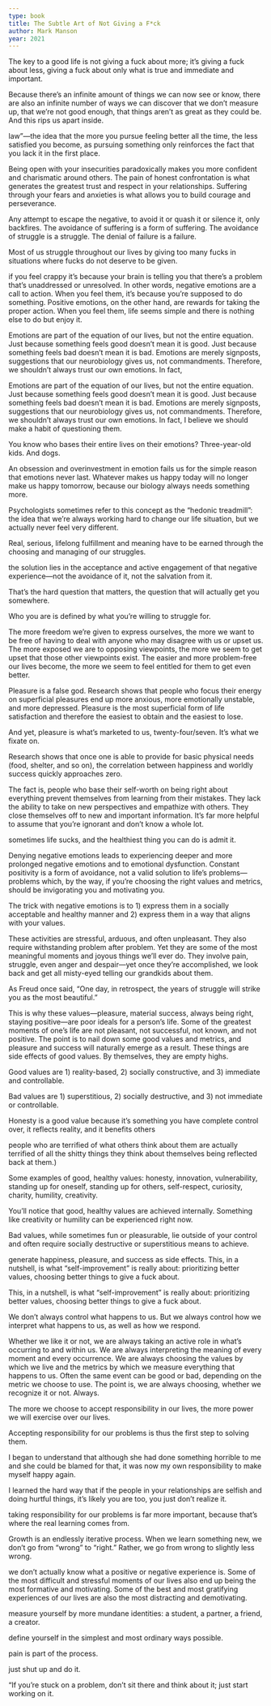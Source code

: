 ```yaml
---
type: book
title: The Subtle Art of Not Giving a F*ck
author: Mark Manson
year: 2021
---
```


The key to a good life is not giving a fuck about more; it’s giving a fuck about less, giving a fuck about only what is true and immediate and important.

Because there’s an infinite amount of things we can now see or know, there are also an infinite number of ways we can discover that we don’t measure up, that we’re not good enough, that things aren’t as great as they could be. And this rips us apart inside.

law”—the idea that the more you pursue feeling better all the time, the less satisfied you become, as pursuing something only reinforces the fact that you lack it in the first place.

Being open with your insecurities paradoxically makes you more confident and charismatic around others. The pain of honest confrontation is what generates the greatest trust and respect in your relationships. Suffering through your fears and anxieties is what allows you to build courage and perseverance.

Any attempt to escape the negative, to avoid it or quash it or silence it, only backfires. The avoidance of suffering is a form of suffering. The avoidance of struggle is a struggle. The denial of failure is a failure.

Most of us struggle throughout our lives by giving too many fucks in situations where fucks do not deserve to be given.

if you feel crappy it’s because your brain is telling you that there’s a problem that’s unaddressed or unresolved. In other words, negative emotions are a call to action. When you feel them, it’s because you’re supposed to do something. Positive emotions, on the other hand, are rewards for taking the proper action. When you feel them, life seems simple and there is nothing else to do but enjoy it.

Emotions are part of the equation of our lives, but not the entire equation. Just because something feels good doesn’t mean it is good. Just because something feels bad doesn’t mean it is bad. Emotions are merely signposts, suggestions that our neurobiology gives us, not commandments. Therefore, we shouldn’t always trust our own emotions. In fact,

Emotions are part of the equation of our lives, but not the entire equation. Just because something feels good doesn’t mean it is good. Just because something feels bad doesn’t mean it is bad. Emotions are merely signposts, suggestions that our neurobiology gives us, not commandments. Therefore, we shouldn’t always trust our own emotions. In fact, I believe we should make a habit of questioning them.

You know who bases their entire lives on their emotions? Three-year-old kids. And dogs.

An obsession and overinvestment in emotion fails us for the simple reason that emotions never last. Whatever makes us happy today will no longer make us happy tomorrow, because our biology always needs something more.

Psychologists sometimes refer to this concept as the “hedonic treadmill”: the idea that we’re always working hard to change our life situation, but we actually never feel very different.

Real, serious, lifelong fulfillment and meaning have to be earned through the choosing and managing of our struggles.

the solution lies in the acceptance and active engagement of that negative experience—not the avoidance of it, not the salvation from it.

That’s the hard question that matters, the question that will actually get you somewhere.

Who you are is defined by what you’re willing to struggle for.

The more freedom we’re given to express ourselves, the more we want to be free of having to deal with anyone who may disagree with us or upset us. The more exposed we are to opposing viewpoints, the more we seem to get upset that those other viewpoints exist. The easier and more problem-free our lives become, the more we seem to feel entitled for them to get even better.

Pleasure is a false god. Research shows that people who focus their energy on superficial pleasures end up more anxious, more emotionally unstable, and more depressed. Pleasure is the most superficial form of life satisfaction and therefore the easiest to obtain and the easiest to lose.

And yet, pleasure is what’s marketed to us, twenty-four/seven. It’s what we fixate on.

Research shows that once one is able to provide for basic physical needs (food, shelter, and so on), the correlation between happiness and worldly success quickly approaches zero.

The fact is, people who base their self-worth on being right about everything prevent themselves from learning from their mistakes. They lack the ability to take on new perspectives and empathize with others. They close themselves off to new and important information. It’s far more helpful to assume that you’re ignorant and don’t know a whole lot.

sometimes life sucks, and the healthiest thing you can do is admit it.

Denying negative emotions leads to experiencing deeper and more prolonged negative emotions and to emotional dysfunction. Constant positivity is a form of avoidance, not a valid solution to life’s problems—problems which, by the way, if you’re choosing the right values and metrics, should be invigorating you and motivating you.

The trick with negative emotions is to 1) express them in a socially acceptable and healthy manner and 2) express them in a way that aligns with your values.

These activities are stressful, arduous, and often unpleasant. They also require withstanding problem after problem. Yet they are some of the most meaningful moments and joyous things we’ll ever do. They involve pain, struggle, even anger and despair—yet once they’re accomplished, we look back and get all misty-eyed telling our grandkids about them.

As Freud once said, “One day, in retrospect, the years of struggle will strike you as the most beautiful.”

This is why these values—pleasure, material success, always being right, staying positive—are poor ideals for a person’s life. Some of the greatest moments of one’s life are not pleasant, not successful, not known, and not positive. The point is to nail down some good values and metrics, and pleasure and success will naturally emerge as a result. These things are side effects of good values. By themselves, they are empty highs.

Good values are 1) reality-based, 2) socially constructive, and 3) immediate and controllable.

Bad values are 1) superstitious, 2) socially destructive, and 3) not immediate or controllable.

Honesty is a good value because it’s something you have complete control over, it reflects reality, and it benefits others

people who are terrified of what others think about them are actually terrified of all the shitty things they think about themselves being reflected back at them.)

Some examples of good, healthy values: honesty, innovation, vulnerability, standing up for oneself, standing up for others, self-respect, curiosity, charity, humility, creativity.

You’ll notice that good, healthy values are achieved internally. Something like creativity or humility can be experienced right now.

Bad values, while sometimes fun or pleasurable, lie outside of your control and often require socially destructive or superstitious means to achieve.

generate happiness, pleasure, and success as side effects. This, in a nutshell, is what “self-improvement” is really about: prioritizing better values, choosing better things to give a fuck about.

This, in a nutshell, is what “self-improvement” is really about: prioritizing better values, choosing better things to give a fuck about.

We don’t always control what happens to us. But we always control how we interpret what happens to us, as well as how we respond.

Whether we like it or not, we are always taking an active role in what’s occurring to and within us. We are always interpreting the meaning of every moment and every occurrence. We are always choosing the values by which we live and the metrics by which we measure everything that happens to us. Often the same event can be good or bad, depending on the metric we choose to use. The point is, we are always choosing, whether we recognize it or not. Always.

The more we choose to accept responsibility in our lives, the more power we will exercise over our lives.

Accepting responsibility for our problems is thus the first step to solving them.

I began to understand that although she had done something horrible to me and she could be blamed for that, it was now my own responsibility to make myself happy again.

I learned the hard way that if the people in your relationships are selfish and doing hurtful things, it’s likely you are too, you just don’t realize it.

taking responsibility for our problems is far more important, because that’s where the real learning comes from.

Growth is an endlessly iterative process. When we learn something new, we don’t go from “wrong” to “right.” Rather, we go from wrong to slightly less wrong.

we don’t actually know what a positive or negative experience is. Some of the most difficult and stressful moments of our lives also end up being the most formative and motivating. Some of the best and most gratifying experiences of our lives are also the most distracting and demotivating.

measure yourself by more mundane identities: a student, a partner, a friend, a creator.

define yourself in the simplest and most ordinary ways possible.

pain is part of the process.

just shut up and do it.

“If you’re stuck on a problem, don’t sit there and think about it; just start working on it.

